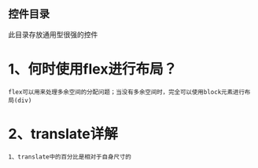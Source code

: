 ## 控件目录
此目录存放通用型很强的控件

# 1、何时使用flex进行布局？

    flex可以用来处理多余空间的分配问题；当没有多余空间时，完全可以使用block元素进行布局(div)
# 2、translate详解

    1、translate中的百分比是相对于自身尺寸的

